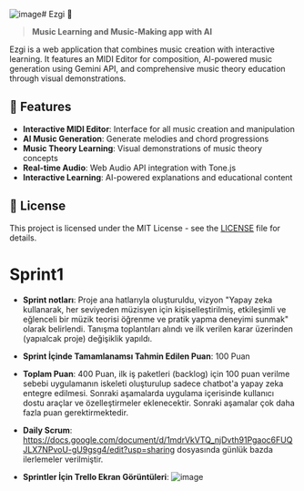 ![image](https://github.com/user-attachments/assets/97767b1b-bc60-41ed-915b-1e92a5a2e06e)# Ezgi 🎵

> **Music Learning and Music-Making app with AI**

Ezgi is a web application that combines music creation with interactive learning. It features an MIDI Editor for composition, AI-powered music generation using Gemini API, and comprehensive music theory education through visual demonstrations.

## 🎯 Features

- **Interactive MIDI Editor**: Interface for all music creation and manipulation
- **AI Music Generation**: Generate melodies and chord progressions
- **Music Theory Learning**: Visual demonstrations of music theory concepts
- **Real-time Audio**: Web Audio API integration with Tone.js
- **Interactive Learning**: AI-powered explanations and educational content

## 📄 License

This project is licensed under the MIT License - see the [LICENSE](./LICENSE) file for details.


# Sprint1

- **Sprint notları**: Proje ana hatlarıyla oluşturuldu, vizyon "Yapay zeka kullanarak, her seviyeden müzisyen için kişiselleştirilmiş, etkileşimli ve eğlenceli bir müzik teorisi öğrenme ve pratik yapma deneyimi sunmak" olarak belirlendi. Tanışma toplantıları alındı ve ilk verilen karar üzerinden (yapıalcak proje) değişiklik yapıldı.
- **Sprint İçinde Tamamlanamsı Tahmin Edilen Puan**: 100 Puan
- **Toplam Puan**: 400 Puan, ilk iş paketleri (backlog) için 100 puan verilme sebebi uygulamanın iskeleti oluşturulup sadece chatbot'a yapay zeka entegre edilmesi. Sonraki aşamalarda uygulama içerisinde kullanıcı dostu araçlar ve özelleştirmeler eklenecektir. Sonraki aşamalar çok daha fazla puan gerektirmektedir.
- **Daily Scrum**: https://docs.google.com/document/d/1mdrVkVTQ_njDvth91Pgaoc6FUQJLX7NPvoU-gU9gsg4/edit?usp=sharing dosyasında günlük bazda ilerlemeler verilmiştir.

- **Sprintler İçin Trello Ekran Görüntüleri**:
  ![image](https://github.com/user-attachments/assets/0201d0fe-b70b-4b6b-a66c-e725d155aa14)

